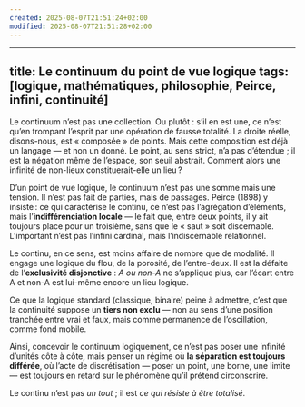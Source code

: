 ```yaml
---
created: 2025-08-07T21:51:24+02:00
modified: 2025-08-07T21:51:28+02:00
---
```


---
title: Le continuum du point de vue logique
tags: [logique, mathématiques, philosophie, Peirce, infini, continuité]
---

Le continuum n’est pas une collection. Ou plutôt : s’il en est une, ce n’est qu’en trompant l’esprit par une opération de fausse totalité. La droite réelle, disons-nous, est « composée » de points. Mais cette composition est déjà un langage — et non un donné. Le point, au sens strict, n’a pas d’étendue ; il est la négation même de l’espace, son seuil abstrait. Comment alors une infinité de non-lieux constituerait-elle un lieu ?

D’un point de vue logique, le continuum n’est pas une somme mais une tension. Il n’est pas fait de parties, mais de passages. Peirce (1898) y insiste : ce qui caractérise le continu, ce n’est pas l’agrégation d’éléments, mais l’**indifférenciation locale** — le fait que, entre deux points, il y ait toujours place pour un troisième, sans que le « saut » soit discernable. L’important n’est pas l’infini cardinal, mais l’indiscernable relationnel.

Le continu, en ce sens, est moins affaire de nombre que de modalité. Il engage une logique du flou, de la porosité, de l’entre-deux. Il est la défaite de l’**exclusivité disjonctive** : *A ou non-A* ne s’applique plus, car l’écart entre A et non-A est lui-même encore un lieu logique.

Ce que la logique standard (classique, binaire) peine à admettre, c’est que la continuité suppose un **tiers non exclu** — non au sens d’une position tranchée entre vrai et faux, mais comme permanence de l’oscillation, comme fond mobile.

Ainsi, concevoir le continuum logiquement, ce n’est pas poser une infinité d’unités côte à côte, mais penser un régime où **la séparation est toujours différée**, où l’acte de discrétisation — poser un point, une borne, une limite — est toujours en retard sur le phénomène qu’il prétend circonscrire.

Le continu n’est pas *un tout* ; il est *ce qui résiste à être totalisé*.
